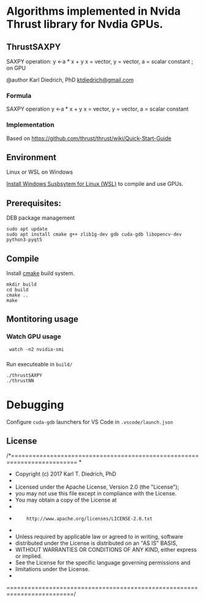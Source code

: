 # Algorithms implemented in Nvida Thrust library for Nvdia GPUs.

## ThrustSAXPY

SAXPY operation: y &lt;-a * x + y x = vector, y = vector, a = scalar constant ; on GPU

@author Karl Diedrich, PhD <ktdiedrich@gmail.com>

### Formula

SAXPY operation y <-a * x + y
x = vector, y = vector, a = scalar constant

### Implementation

Based on https://github.com/thrust/thrust/wiki/Quick-Start-Guide

## Environment 

Linux or WSL on Windows 

[Install Windows Susbsytem for Linux (WSL)](https://learn.microsoft.com/en-us/windows/wsl/install) to compile and use GPUs.

## Prerequisites: 

DEB package management
```
sudo apt update
sudo apt install cmake g++ zlib1g-dev gdb cuda-gdb libopencv-dev python3-pyqt5
```

## Compile

Install [cmake](https://cmake.org/) build system.

```
mkdir build
cd build
cmake ..
make
```

## Montitoring usage

### Watch GPU usage

```
 watch -n2 nvidia-smi
```

###

Run executeable in `build/`
```
./thrustSAXPY
./thrustNN  
```

# Debugging

Configure `cuda-gdb` launchers for VS Code in `.vscode/launch.json`


## License

/*=========================================================================
*
*  Copyright (c) 2017  Karl T. Diedrich, PhD
*
*  Licensed under the Apache License, Version 2.0 (the "License");
*  you may not use this file except in compliance with the License.
*  You may obtain a copy of the License at
*
*         http://www.apache.org/licenses/LICENSE-2.0.txt
*
*  Unless required by applicable law or agreed to in writing, software
*  distributed under the License is distributed on an "AS IS" BASIS,
*  WITHOUT WARRANTIES OR CONDITIONS OF ANY KIND, either express or implied.
*  See the License for the specific language governing permissions and
*  limitations under the License.
*
*=========================================================================*/

